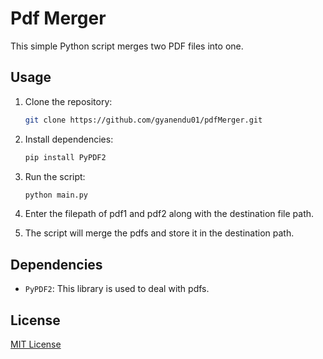 # Pdf Merger

This simple Python script merges two PDF files into one.

## Usage

1. Clone the repository:

    ```bash
    git clone https://github.com/gyanendu01/pdfMerger.git
    ```

2. Install dependencies:

    ```bash
    pip install PyPDF2
    ```

3. Run the script:

    ```bash
    python main.py
    ```

4. Enter the filepath of pdf1 and pdf2 along with the destination file path.

5. The script will merge the pdfs and store it in the destination path.

## Dependencies

- `PyPDF2`: This library is used to deal with pdfs.

## License

[MIT License](LICENSE)
